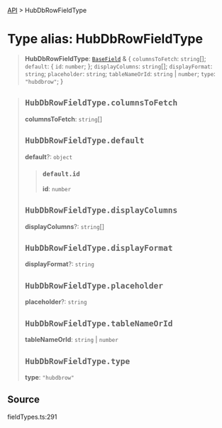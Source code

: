 [API](../index.md) > HubDbRowFieldType

# Type alias: HubDbRowFieldType

> **HubDbRowFieldType**: [`BaseField`](type-alias.BaseField.md) & \{
  `columnsToFetch`: `string`[];
  `default`: \{
    `id`: `number`;
  };
  `displayColumns`: `string`[];
  `displayFormat`: `string`;
  `placeholder`: `string`;
  `tableNameOrId`: `string` \| `number`;
  `type`: `"hubdbrow"`;
 }

> ## `HubDbRowFieldType.columnsToFetch`
>
> **columnsToFetch**: `string`[]
>
> ## `HubDbRowFieldType.default`
>
> **default**?: `object`
>
> > ### `default.id`
> >
> > **id**: `number`
> >
> >
>
> ## `HubDbRowFieldType.displayColumns`
>
> **displayColumns**?: `string`[]
>
> ## `HubDbRowFieldType.displayFormat`
>
> **displayFormat**?: `string`
>
> ## `HubDbRowFieldType.placeholder`
>
> **placeholder**?: `string`
>
> ## `HubDbRowFieldType.tableNameOrId`
>
> **tableNameOrId**: `string` \| `number`
>
> ## `HubDbRowFieldType.type`
>
> **type**: `"hubdbrow"`
>
>

## Source

fieldTypes.ts:291
